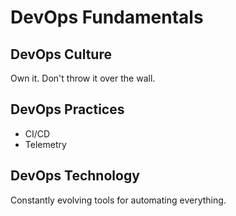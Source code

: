# DevOps Fundamentals


## DevOps Culture

Own it. Don't throw it over the wall.


## DevOps Practices

- CI/CD
- Telemetry


## DevOps Technology

Constantly evolving tools for automating everything.

